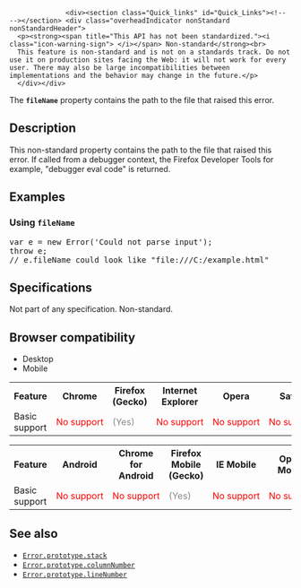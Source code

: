 
                
                  <div><section class="Quick_links" id="Quick_Links"><!-- --></section> <div class="overheadIndicator nonStandard nonStandardHeader"> 
      <p><strong><span title="This API has not been standardized."><i class="icon-warning-sign"> </i></span> Non-standard</strong><br> 
      This feature is non-standard and is not on a standards track. Do not use it on production sites facing the Web: it will not work for every user. There may also be large incompatibilities between implementations and the behavior may change in the future.</p> 
      </div></div>

<p>The <code><strong>fileName</strong></code> property contains the path to the file that raised this error.</p>

<h2 id="Description">Description</h2>

<p>This non-standard property contains the path to the file that raised this error. If called from a debugger context, the Firefox Developer Tools for example, &quot;debugger eval code&quot; is returned.</p>

<h2 id="Examples">Examples</h2>

<h3 id="Using_fileName">Using <code>fileName</code></h3>

<pre class="brush: js">var e = new Error(&apos;Could not parse input&apos;);
throw e;
// e.fileName could look like &quot;file:///C:/example.html&quot;
</pre>

<h2 id="Specifications">Specifications</h2>

<p>Not part of any specification. Non-standard.</p>

<h2 id="Browser_compatibility">Browser compatibility</h2>

<div><div class="htab"> 
    <a name="AutoCompatibilityTable" id="AutoCompatibilityTable"></a> 
    <ul> 
        <li class="selected"><a>Desktop</a></li> 
        <li><a>Mobile</a></li> 
    </ul> 
</div></div>

<div id="compat-desktop">
<table class="compat-table">
 <tbody>
  <tr>
   <th>Feature</th>
   <th>Chrome</th>
   <th>Firefox (Gecko)</th>
   <th>Internet Explorer</th>
   <th>Opera</th>
   <th>Safari</th>
  </tr>
  <tr>
   <td>Basic support</td>
   <td><span style="color: #f00;">No&#xA0;support</span></td>
   <td><span title="Please update this with the earliest version of support." style="color: #888;">(Yes)</span></td>
   <td><span style="color: #f00;">No&#xA0;support</span></td>
   <td><span style="color: #f00;">No&#xA0;support</span></td>
   <td><span style="color: #f00;">No&#xA0;support</span></td>
  </tr>
 </tbody>
</table>
</div>

<div id="compat-mobile">
<table class="compat-table">
 <tbody>
  <tr>
   <th>Feature</th>
   <th>Android</th>
   <th>Chrome for Android</th>
   <th>Firefox Mobile (Gecko)</th>
   <th>IE Mobile</th>
   <th>Opera Mobile</th>
   <th>Safari Mobile</th>
  </tr>
  <tr>
   <td>Basic support</td>
   <td><span style="color: #f00;">No&#xA0;support</span></td>
   <td><span style="color: #f00;">No&#xA0;support</span></td>
   <td><span title="Please update this with the earliest version of support." style="color: #888;">(Yes)</span></td>
   <td><span style="color: #f00;">No&#xA0;support</span></td>
   <td><span style="color: #f00;">No&#xA0;support</span></td>
   <td><span style="color: #f00;">No&#xA0;support</span></td>
  </tr>
 </tbody>
</table>
</div>

<h2 id="See_also">See also</h2>

<ul>
 <li><a title="The non-standard stack property of Error objects offer a trace of which functions were called, in what order, from which line and file, and with what arguments. The stack string proceeds from the most recent calls to earlier ones, leading back to the original global scope call." href="/en-US/docs/Web/JavaScript/Reference/Global_Objects/Error/stack"><code>Error.prototype.stack</code></a> <span title="This API has not been standardized."><i class="icon-warning-sign"> </i></span></li>
 <li><a title="The columnNumber property contains the column number in the line of the file that raised this error." href="/en-US/docs/Web/JavaScript/Reference/Global_Objects/Error/columnNumber"><code>Error.prototype.columnNumber</code></a> <span title="This API has not been standardized."><i class="icon-warning-sign"> </i></span></li>
 <li><a title="The lineNumber property contains the line number in the file that raised this error." href="/en-US/docs/Web/JavaScript/Reference/Global_Objects/Error/lineNumber"><code>Error.prototype.lineNumber</code></a> <span title="This API has not been standardized."><i class="icon-warning-sign"> </i></span></li>
</ul>
                
              